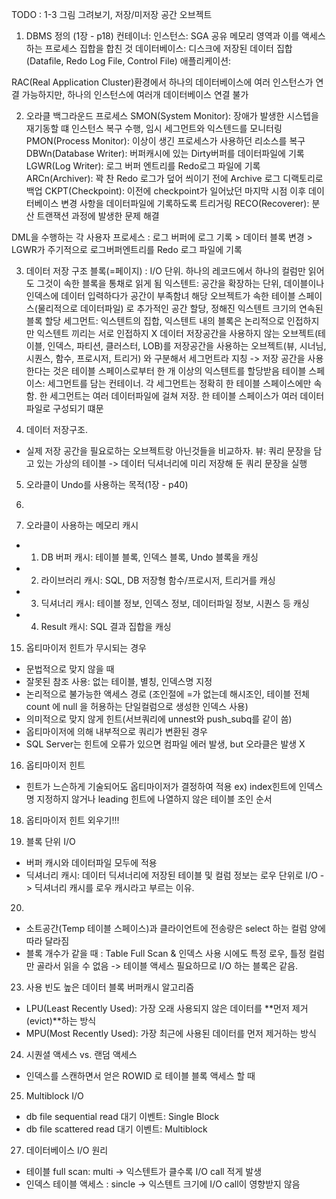 TODO : 1-3 그림 그려보기, 저장/미저장 공간 오브젝트

1. DBMS 정의 (1장 - p18)
컨테이너: 
인스턴스: SGA 공유 메모리 영역과 이를 액세스 하는 프로세스 집합을 합친 것
데이터베이스: 디스크에 저장된 데이터 집합(Datafile, Redo Log File, Control File)
애플리케이션: 

RAC(Real Application Cluster)환경에서 하나의 데이터베이스에 여러 인스턴스가 연결 가능하지만, 하나의 인스턴스에 여러개 데이터베이스 연결 불가

2. 오라클 백그라운드 프로세스
SMON(System Monitor): 장애가 발생한 시스텝을 재기동할 떄 인스턴스 복구 수행, 임시 세그먼트와 익스텐드를 모니터링
PMON(Process Monitor): 이상이 생긴 프로세스가 사용하던 리소스를 복구
DBWn(Database Writer): 버퍼캐시에 있는 Dirty버퍼를 데이터파일에 기록
LGWR(Log Writer): 로그 버퍼 엔트리를 Redo로그 파일에 기록
ARCn(Archiver): 꽉 찬 Redo 로그가 덮어 씌이기 전에 Archive 로그 디랙토리로 백업
CKPT(Checkpoint): 이전에 checkpoint가 일어났던 마지막 시점 이후 데이터베이스 변경 사항을 데이터파일에 기록하도록 트리거링
RECO(Recoverer): 분산 트랜잭션 과정에 발생한 문제 해결

DML을 수행하는 각 사용자 프로세스 : 로그 버퍼에 로그 기록 > 데이터 블록 변경 > LGWR가 주기적으로 로그버퍼엔트리를 Redo 로그 파일에 기록

3. 데이터 저장 구조
블록(=페이지) : I/O 단위. 하나의 레코드에서 하나의 컬럼만 읽어도 그것이 속한 블록을 통채로 읽게 됨
익스텐트: 공간을 확장하는 단위, 데이블이나 인덱스에 데이터 입력하다가 공간이 부족함녀 해당 오브젝트가 속한 테이블 스페이스(물리적으로 데이터파일) 로 추가적인 공간 할당, 정해진 익스텐트 크기의 연속된 블록 할당
세그먼트: 익스텐트의 집합, 익스텐트 내의 블록은 논리적으로 인접하지만 익스텐트 끼리는 서로 인접하지 X
        데이터 저장공간을 사용하지 않는 오브젝트(테이블, 인덱스, 파티션, 클러스터, LOB)를
        저장공간을 사용하는 오브젝트(뷰, 시너님, 시퀀스, 함수, 프로시저, 트리거)
        와 구분해서 세그먼트라 지칭 -> 저장 공간을 사용한다는 것은 테이블 스페이스로부터 한 개 이상의 익스텐트를 할당받음
테이블 스페이스: 세그먼트를 담는 컨테이너. 각 세그먼트는 정확히 한 테이블 스페이스에만 속함. 한 세그먼트는 여러 데이터파일에 걸쳐 저장. 
        한 테이블 스페이스가 여러 데이터 파일로 구성되기 떄문

4. 데이터 저장구조.
- 실제 저장 공간을 필요로하는 오브젝트랑 아닌것들을 비교하자.
뷰: 쿼리 문장을 담고 있는 가상의 테이블 -> 데이터 딕셔너리에 미리 저장해 둔 쿼리 문장을 실행

5. 오라클이 Undo를 사용하는 목적(1장 - p40)

6. 

9. 오라클이 사용하는 메모리 캐시
- 1) DB 버퍼 캐시: 테이블 블록, 인덱스 블록, Undo 블록을 캐싱
- 2) 라이브러리 캐시: SQL, DB 저장형 함수/프로시저, 트리거를 캐싱
- 3) 딕셔너리 캐시: 테이블 정보, 인덱스 정보, 데이터파일 정보, 시퀀스 등 캐싱
- 4) Result 캐시: SQL 결과 집합을 캐싱

15. 옵티마이저 힌트가 무시되는 경우
- 문법적으로 맞지 않을 때
- 잘못된 참조 사용: 없는 테이블, 별칭, 인덱스명 지정
- 논리적으로 불가능한 액세스 경로 (조인절에 =가 없는데 해시조인, 테이블 전체 count 에 null 을 허용하는 단일컬럼으로 생성한 인덱스 사용)
- 의미적으로 맞지 않게 힌트(서브쿼리에 unnest와 push_subq를 같이 씀)
- 옵티마이저에 의해 내부적으로 쿼리가 변환된 경우
- SQL Server는 힌트에 오류가 있으면 컴파일 에러 발생, but 오라클은 발생 X

16. 옵티마이저 힌트 
- 힌트가 느슨하게 기술되어도 옵티마이저가 결정하여 적용
    ex) index힌트에 인덱스명 지정하지 않거나 leading 힌트에 나열하지 않은 테이블 조인 순서

18. 옵티마이저 힌트 외우기!!! 

19. 블록 단위 I/O
- 버퍼 캐시와 데이터파일 모두에 적용
- 딕셔너리 캐시: 데이터 딕셔너리에 저장된 테이블 및 컬럼 정보는 로우 단위로 I/O
    -> 딕셔너리 캐시를 로우 캐시라고 부르는 이유.

20. 
- 소트공간(Temp 테이블 스페이스)과 클라이언트에 전송량은 select 하는 컬럼 양에 따라 달라짐
- 블록 개수가 같을 때 : Table Full Scan & 인덱스 사용 시에도 특정 로우, 틀정 컬럼만 골라서 읽을 수 없음 
    -> 테이블 액세스 필요하므로 I/O 하는 블록은 같음.

23. 사용 빈도 높은 데이터 블록 버퍼캐시 알고리즘
- LPU(Least Recently Used): 가장 오래 사용되지 않은 데이터를 **먼저 제거(evict)**하는 방식
- MPU(Most Recently Used): 가장 최근에 사용된 데이터를 먼저 제거하는 방식

24. 시퀀셜 액세스 vs. 랜덤 액세스
- 인덱스를 스캔하면서 얻은 ROWID 로 테이블 블록 액세스 할 때 

25. Multiblock I/O
- db file sequential read 대기 이벤트: Single Block
- db file scattered read 대기 이벤트: Multiblock

27. 데이터베이스 I/O 원리
- 테이블 full scan: multi -> 익스텐트가 클수록 I/O call 적게 발생
- 인덱스 테이블 액세스 : sincle -> 익스텐트 크기에 I/O call이 영향받지 않음